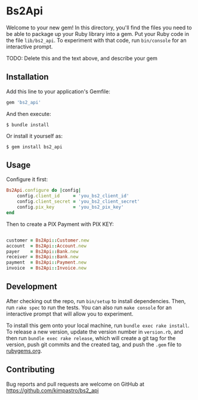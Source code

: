 # Bs2Api

Welcome to your new gem! In this directory, you'll find the files you need to be able to package up your Ruby library into a gem. Put your Ruby code in the file `lib/bs2_api`. To experiment with that code, run `bin/console` for an interactive prompt.

TODO: Delete this and the text above, and describe your gem

## Installation

Add this line to your application's Gemfile:

```ruby
gem 'bs2_api'
```

And then execute:

    $ bundle install

Or install it yourself as:

    $ gem install bs2_api

## Usage

Configure it first:
```ruby
Bs2Api.configure do |config|
    config.client_id     = 'you_bs2_client_id'
    config.client_secret = 'you_bs2_client_secret'
    config.pix_key       = 'you_bs2_pix_key'
end
```

Then to create a PIX Payment with PIX KEY:
```ruby

customer = Bs2Api::Customer.new
account  = Bs2Api::Account.new
payer    = Bs2Api::Bank.new
receiver = Bs2Api::Bank.new
payment  = Bs2Api::Payment.new
invoice  = Bs2Api::Invoice.new 
```

## Development

After checking out the repo, run `bin/setup` to install dependencies. Then, run `rake spec` to run the tests. You can also run `make console` for an interactive prompt that will allow you to experiment.

To install this gem onto your local machine, run `bundle exec rake install`. To release a new version, update the version number in `version.rb`, and then run `bundle exec rake release`, which will create a git tag for the version, push git commits and the created tag, and push the `.gem` file to [rubygems.org](https://rubygems.org).

## Contributing

Bug reports and pull requests are welcome on GitHub at https://github.com/kimpastro/bs2_api
